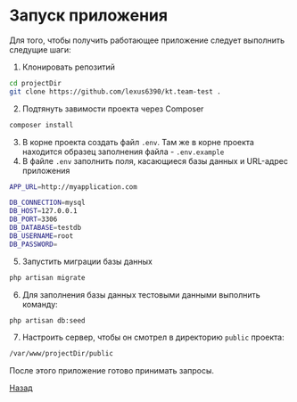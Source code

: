 # Запуск приложения 

Для того, чтобы получить работающее приложение следует выполнить следущие шаги:

1. Клонировать репозитий

```sh
cd projectDir
git clone https://github.com/lexus6390/kt.team-test .
``` 

2. Подтянуть завимости проекта через Composer

```sh
composer install
```

3. В корне проекта создать файл `.env`. Там же в корне проекта находится образец заполнения файла - `.env.example`
4. В файле `.env` заполнить поля, касающиеся базы данных и URL-адрес приложения

```sh
APP_URL=http://myapplication.com

DB_CONNECTION=mysql
DB_HOST=127.0.0.1
DB_PORT=3306
DB_DATABASE=testdb
DB_USERNAME=root
DB_PASSWORD=
```

5. Запустить миграции базы данных

```sh
php artisan migrate
```

6. Для заполнения базы данных тестовыми данными выполнить команду:

```sh
php artisan db:seed
```

7. Настроить сервер, чтобы он смотрел в директорию `public` проекта:

```sh
/var/www/projectDir/public
```

После этого приложение готово принимать запросы.

[Назад](/README.md)

